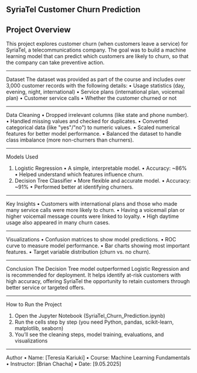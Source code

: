  ## SyriaTel Customer Churn Prediction
## Project Overview
This project explores customer churn (when customers leave a service) for SyriaTel, a telecommunications company. The goal was to build a machine learning model that can predict which customers are likely to churn, so that the company can take preventive action.
________________________________________
 Dataset
The dataset was provided as part of the course and includes over 3,000 customer records with the following details:
•	Usage statistics (day, evening, night, international)
•	Service plans (international plan, voicemail plan)
•	Customer service calls
•	Whether the customer churned or not
________________________________________
 Data Cleaning
•	Dropped irrelevant columns (like state and phone number).
•	Handled missing values and checked for duplicates.
•	Converted categorical data (like "yes"/"no") to numeric values.
•	Scaled numerical features for better model performance.
•	Balanced the dataset to handle class imbalance (more non-churners than churners).
________________________________________
Models Used
1. Logistic Regression
•	A simple, interpretable model.
•	Accuracy: ~86%
•	Helped understand which features influence churn.
2. Decision Tree Classifier
•	More flexible and accurate model.
•	Accuracy: ~91%
•	Performed better at identifying churners.
________________________________________
Key Insights
•	Customers with international plans and those who made many service calls were more likely to churn.
•	Having a voicemail plan or higher voicemail message counts were linked to loyalty.
•	High daytime usage also appeared in many churn cases.
________________________________________
 Visualizations
•	Confusion matrices to show model predictions.
•	ROC curve to measure model performance.
•	Bar charts showing most important features.
•	Target variable distribution (churn vs. no churn).
________________________________________
Conclusion
The Decision Tree model outperformed Logistic Regression and is recommended for deployment. It helps identify at-risk customers with high accuracy, offering SyriaTel the opportunity to retain customers through better service or targeted offers.
________________________________________
 How to Run the Project
1.	Open the Jupyter Notebook (SyriaTel_Churn_Prediction.ipynb)
2.	Run the cells step by step (you need Python, pandas, scikit-learn, matplotlib, seaborn)
3.	You’ll see the cleaning steps, model training, evaluations, and visualizations
________________________________________
Author
•	Name: [Teresia Kariuki]
•	Course: Machine Learning Fundamentals
•	Instructor: [Brian Chacha]
•	Date: [9.05.2025]

